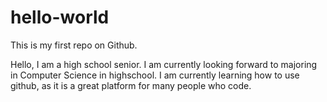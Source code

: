 # hello-world
This is my first repo on Github.

Hello, I am a high school senior. I am currently looking forward to majoring in Computer Science in highschool. I am currently learning how to use github, as it is a great platform for many people who code.
